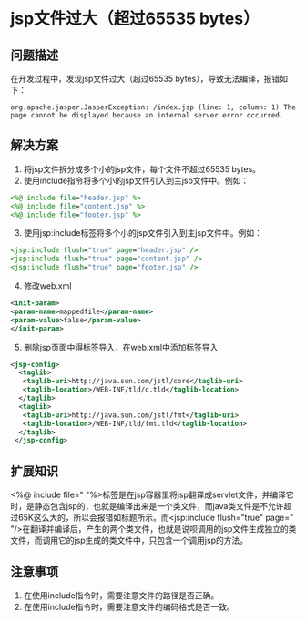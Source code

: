 # jsp文件过大（超过65535 bytes）

## 问题描述

在开发过程中，发现jsp文件过大（超过65535 bytes），导致无法编译，报错如下：

```
org.apache.jasper.JasperException: /index.jsp (line: 1, column: 1) The page cannot be displayed because an internal server error occurred.
```

## 解决方案

1. 将jsp文件拆分成多个小的jsp文件，每个文件不超过65535 bytes。
2. 使用include指令将多个小的jsp文件引入到主jsp文件中。例如：
```jsp
<%@ include file="header.jsp" %>
<%@ include file="content.jsp" %>
<%@ include file="footer.jsp" %>
```
3. 使用jsp:include标签将多个小的jsp文件引入到主jsp文件中。例如：
```jsp
<jsp:include flush="true" page="header.jsp" />
<jsp:include flush="true" page="content.jsp" />
<jsp:include flush="true" page="footer.jsp" />
```

4. 修改web.xml
```xml
<init-param>
<param-name>mappedfile</param-name>
<param-value>false</param-value>
</init-param>
```

5. 删除jsp页面中得标签导入，在web.xml中添加标签导入
```xml
<jsp-config>
  <taglib>
   <taglib-uri>http://java.sun.com/jstl/core</taglib-uri>
   <taglib-location>/WEB-INF/tld/c.tld</taglib-location>
  </taglib>
  <taglib>
   <taglib-uri>http://java.sun.com/jstl/fmt</taglib-uri>
   <taglib-location>/WEB-INF/tld/fmt.tld</taglib-location>
  </taglib>
 </jsp-config>
```

## 扩展知识
<%@ include file=" "%>标签是在jsp容器里将jsp翻译成servlet文件，并编译它时，是静态包含jsp的，也就是编译出来是一个类文件，而java类文件是不允许超过65K这么大的，所以会报错如标题所示。而<jsp:include flush="true" page=" "/>在翻译并编译后，产生的两个类文件，也就是说呗调用的jsp文件生成独立的类文件，而调用它的jsp生成的类文件中，只包含一个调用jsp的方法。

## 注意事项
1. 在使用include指令时，需要注意文件的路径是否正确。    
2. 在使用include指令时，需要注意文件的编码格式是否一致。
